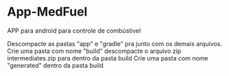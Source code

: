 # App-MedFuel
APP para android para controle de combústivel

Descompacte as pastas "app" e "gradle" pra junto com os demais arquivos.
Crie uma pasta com nome "build" descompacte o arquivo zip intermediates.zip para dentro da pasta build
Crie uma pasta com nome "generated" dentro da pasta build 

